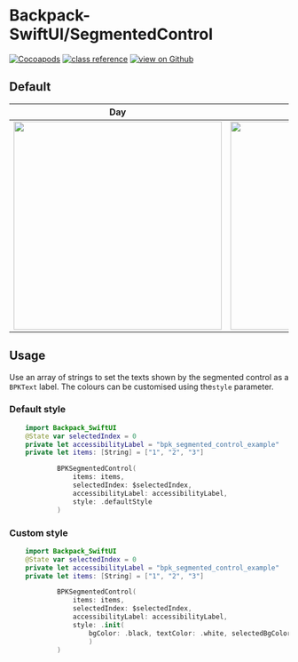 # Backpack-SwiftUI/SegmentedControl

[![Cocoapods](https://img.shields.io/cocoapods/v/Backpack-SwiftUI.svg?style=flat)](hhttps://cocoapods.org/pods/Backpack-SwiftUI)
[![class reference](https://img.shields.io/badge/Class%20reference-iOS-blue)](https://backpack.github.io/ios/versions/latest/swiftui/Structs/BPKSegmentedControl.html)
[![view on Github](https://img.shields.io/badge/Source%20code-GitHub-lightgrey)](https://github.com/backpack/ios/tree/main/Backpack-SwiftUI/SegmentedControl)

## Default

| Day | Night |
| --- | --- |
| <img src="https://raw.githubusercontent.com/backpack/ios/main/screenshots/iPhone-swiftui_segmented-control___default_lm.png" alt="" width="375" /> |<img src="https://raw.githubusercontent.com/backpack/ios/main/screenshots/iPhone-swiftui_segmented-control___default_dm.png" alt="" width="375" /> |

## Usage

Use an array of strings to set the texts shown by the segmented control as a `BPKText` label.
The colours can be customised using the`style` parameter.

### Default style

```swift
    import Backpack_SwiftUI
    @State var selectedIndex = 0
    private let accessibilityLabel = "bpk_segmented_control_example"
    private let items: [String] = ["1", "2", "3"]

            BPKSegmentedControl(
                items: items,
                selectedIndex: $selectedIndex,
                accessibilityLabel: accessibilityLabel,
                style: .defaultStyle
            )
```

### Custom style

```swift
    import Backpack_SwiftUI
    @State var selectedIndex = 0
    private let accessibilityLabel = "bpk_segmented_control_example"
    private let items: [String] = ["1", "2", "3"]

            BPKSegmentedControl(
                items: items,
                selectedIndex: $selectedIndex,
                accessibilityLabel: accessibilityLabel,
                style: .init(
                    bgColor: .black, textColor: .white, selectedBgColor: .white, selectedTextColor: .black
                    )
            )
```
